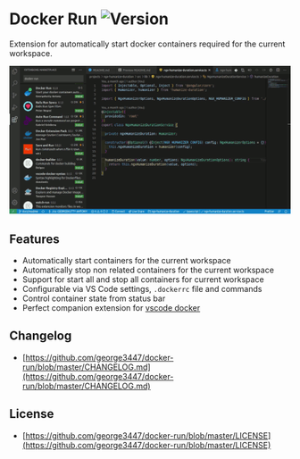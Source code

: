 # Docker Run ![Version](https://vsmarketplacebadge.apphb.com/version/george3447.docker-run.svg)

Extension for automatically start docker containers required for the current workspace.

![Extension overview](/images/demo.gif)

## Features

- Automatically start containers for the current workspace
- Automatically stop non related containers for the current workspace
- Support for start all and stop all containers for current workspace
- Configurable via VS Code settings, `.dockerrc` file and commands
- Control container state from status bar
- Perfect companion extension for [vscode docker](https://marketplace.visualstudio.com/items?itemName=ms-azuretools.vscode-docker)

## Changelog

- [https://github.com/george3447/docker-run/blob/master/CHANGELOG.md](https://github.com/george3447/docker-run/blob/master/CHANGELOG.md)

## License

- [https://github.com/george3447/docker-run/blob/master/LICENSE](https://github.com/george3447/docker-run/blob/master/LICENSE)
